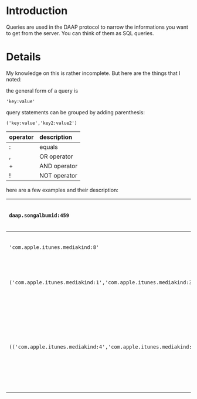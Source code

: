 # Introduction #

Queries are used in the DAAP protocol to narrow the informations you want to get from the server. You can think of them as SQL queries.

# Details #

My knowledge on this is rather incomplete. But here are the things that I noted:

the general form of a query is
```
'key:value'
```

query statements can be grouped by adding parenthesis:

```
('key:value','key2:value2')
```

| **operator** | **description** |
|:-------------|:----------------|
|:             |equals           |
|,             |OR operator      |
|+             |AND operator     |
|!             |NOT operator     |

here are a few examples and their description:

|`daap.songalbumid:459`|gets the songs for a specific album|
|:---------------------|:----------------------------------|
|`'com.apple.itunes.mediakind:8'`|gets the items of a specific media kind|
|`('com.apple.itunes.mediakind:1','com.apple.itunes.mediakind:32')`|gets the items for 2 specific media kinds|
|`(('com.apple.itunes.mediakind:4','com.apple.itunes.mediakind:6')+'daap.songalbum!:')`|gets the items for 2 specific media kinds as soon as the songalbum (the album name) field is not empty|
